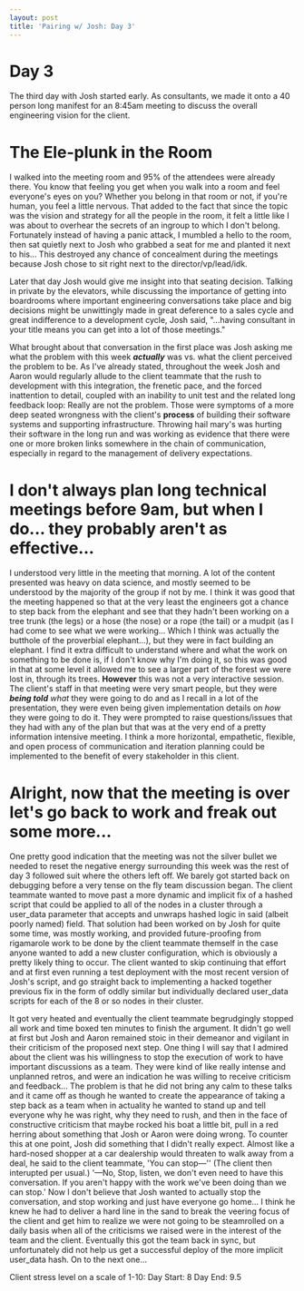 ```yaml
---
layout: post
title: 'Pairing w/ Josh: Day 3'
---
```


# Day 3

The third day with Josh started early. As consultants, we made it onto a 40 person long manifest for an 8:45am meeting to discuss the overall engineering vision for the client.

# The Ele-plunk in the Room

I walked into the meeting room and 95% of the attendees were already there.  You know that feeling you get when you walk into a room and feel everyone's eyes on you? Whether you belong in that room or not, if you're human, you feel a little nervous. That added to the fact that since the topic was the vision and strategy for all the people in the room, it felt a little like I was about to overhear the secrets of an ingroup to which I don't belong. Fortunately instead of having a panic attack, I mumbled a hello to the room, then sat quietly next to Josh who grabbed a seat for me and planted it next to his... This destroyed any chance of concealment during the meetings because Josh chose to sit right next to the director/vp/lead/idk.

Later that day Josh would give me insight into that seating decision. Talking in private by the elevators, while discussing the importance of getting into boardrooms where important engineering conversations take place and big decisions might be unwittingly made in great deference to a sales cycle and great indifference to a development cycle, Josh said, "...having consultant in your title means you can get into a lot of those meetings."

What brought about that conversation in the first place was Josh asking me what the problem with this week **_actually_** was vs. what the client perceived the problem to be. As I've already stated, throughout the week Josh and Aaron would regularly allude to the client teammate that the rush to development with this integration, the frenetic pace, and the forced inattention to detail, coupled with an inability to unit test and the related long feedback loop: Really are not the problem. Those were symptoms of a more deep seated wrongness with the client's **process** of building their software systems and supporting infrastructure. Throwing hail mary's was hurting their software in the long run and was working as evidence that there were one or more broken links somewhere in the chain of communication, especially in regard to the management of delivery expectations.

# I don't always plan long technical meetings before 9am, but when I do... they probably aren't as effective...
I understood very little in the meeting that morning. A lot of the content presented was heavy on data science, and mostly seemed to be understood by the majority of the group if not by me. I think it was good that the meeting happened so that at the very least the engineers got a chance to step back from the elephant and see that they hadn't been working on a tree trunk (the legs) or a hose (the nose) or a rope (the tail) or a mudpit (as I had come to see what we were working... Which I think was actually the butthole of the proverbial elephant...), but they were in fact building an elephant. I find it extra difficult to understand where and what the work on something to be done is, if I don't know why I'm doing it, so this was good in that at some level it allowed me to see a larger part of the forest we were lost in, through its trees. **However** this was not a very interactive session. The client's staff in that meeting were very smart people, but they were _**being told** what_ they were going to do and as I recall in a lot of the presentation, they were even being given implementation details on _how_ they were going to do it. They were prompted to raise questions/issues that they had with any of the plan but that was at the very end of a pretty information intensive meeting. I think a more horizontal, empathetic, flexible, and open process of communication and iteration planning could be implemented to the benefit of every stakeholder in this client.

# Alright, now that the meeting is over let's go back to work and freak out some more...

One pretty good indication that the meeting was not the silver bullet we needed to reset the negative energy surrounding this week was the rest of day 3 followed suit where the others left off. We barely got started back on debugging before a very tense on the fly team discussion began. The client teammate wanted to move past a more dynamic and implicit fix of a hashed script that could be applied to all of the nodes in a cluster through a user_data parameter that accepts and unwraps hashed logic in said (albeit poorly named) field. That solution had been worked on by Josh for quite some time, was mostly working, and provided future-proofing from rigamarole work to be done by the client teammate themself in the case anyone wanted to add a new cluster configuration, which is obviously a pretty likely thing to occur. The client wanted to skip continuing that effort and at first even running a test deployment with the most recent version of Josh's script, and go straight back to implementing a hacked together previous fix in the form of oddly similar but individually declared user_data scripts for each of the 8 or so nodes in their cluster.

It got very heated and eventually the client teammate begrudgingly stopped all work and time boxed ten minutes to finish the argument. It didn't go well at first but Josh and Aaron remained stoic in their demeanor and vigilant in their criticism of the proposed next step. One thing I will say that I admired about the client was his willingness to stop the execution of work to have important discussions as a team. They were kind of like really intense and unplanned retros, and were an indication he was willing to receive criticism and feedback... The problem is that he did not bring any calm to these talks and it came off as though he wanted to create the appearance of taking a step back as a team when in actuality he wanted to stand up and tell everyone why he was right, why they need to rush, and then in the face of constructive criticism that maybe rocked his boat a little bit, pull in a red herring about something that Josh or Aaron were doing wrong. To counter this at one point, Josh did something that I didn't really expect. Almost like a hard-nosed shopper at a car dealership would threaten to walk away from a deal, he said to the client teammate, 'You can stop––'' (The client then interupted per usual.) '––No, Stop, listen, we don't even need to have this conversation. If you aren't happy with the work we've been doing than we can stop.' Now I don't believe that Josh wanted to actually stop the conversation, and stop working and just have everyone go home... I think he knew he had to deliver a hard line in the sand to break the veering focus of the client and get him to realize we were not going to be steamrolled on a daily basis when all of the criticisms we raised were in the interest of the team and the client. Eventually this got the team back in sync, but unfortunately did not help us get a successful deploy of the more implicit user_data hash. On to the next one...

Client stress level on a scale of 1-10:
Day Start: 8
Day End: 9.5
